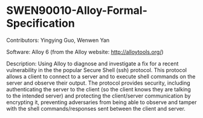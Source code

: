 # SWEN90010-Alloy-Formal-Specification
Contributors: Yingying Guo, Wenwen Yan

Software: Alloy 6 (from the Alloy website: http://alloytools.org/)

Description: Using Alloy to diagnose and investigate a fix for a recent vulnerability in the the popular Secure Shell (ssh) protocol. This protocol allows a client to connect to a server
and to execute shell commands on the server and observe their output. The protocol provides security, including authenticating the server to the client (so the client knows they are talking to the intended server) and protecting the client/server communication by encrypting it, preventing adversaries from being able to observe and tamper with the shell commands/responses sent
between the client and server.
